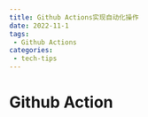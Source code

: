 ```yaml
---
title: Github Actions实现自动化操作
date: 2022-11-1
tags:
 - Github Actions
categories: 
 - tech-tips
---
```

# Github Action